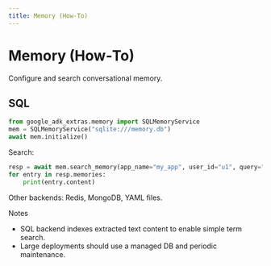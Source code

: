 ```yaml
---
title: Memory (How‑To)
---
```


# Memory (How‑To)

Configure and search conversational memory.

## SQL

```python
from google_adk_extras.memory import SQLMemoryService
mem = SQLMemoryService("sqlite:///memory.db")
await mem.initialize()
```

Search:

```python
resp = await mem.search_memory(app_name="my_app", user_id="u1", query="calendar meeting")
for entry in resp.memories:
    print(entry.content)
```

Other backends: Redis, MongoDB, YAML files.

Notes

- SQL backend indexes extracted text content to enable simple term search.
- Large deployments should use a managed DB and periodic maintenance.

